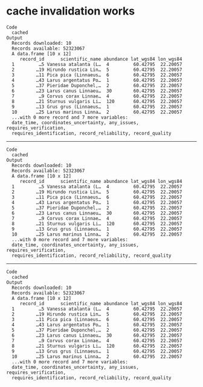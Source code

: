 # cache invalidation works

    Code
      cached
    Output
      Records downloaded: 10
      Records available: 52323067
      A data.frame [10 x 12]
         record_id      scientific_name abundance lat_wgs84 lon_wgs84
      1         …5 Vanessa atalanta (L…  4         60.42795  22.20057
      2        …19 Hirundo rustica Lin…  5         60.42795  22.20057
      3        …11 Pica pica (Linnaeus…  6         60.42795  22.20057
      4        …43 Larus argentatus Po…  1         60.42795  22.20057
      5        …37 Pieridae Duponchel,…  2         60.42795  22.20057
      6        …23 Larus canus Linnaeu…  30        60.42795  22.20057
      7         …9 Corvus corax Linnae…  4         60.42795  22.20057
      8        …21 Sturnus vulgaris Li…  120       60.42795  22.20057
      9        …13 Grus grus (Linnaeus…  1         60.42795  22.20057
      10       …25 Larus marinus Linna…  2         60.42795  22.20057
      ...with 0 more record and 7 more variables:
      date_time, coordinates_uncertainty, any_issues, requires_verification,
      requires_identification, record_reliability, record_quality

---

    Code
      cached
    Output
      Records downloaded: 10
      Records available: 52323067
      A data.frame [10 x 12]
         record_id      scientific_name abundance lat_wgs84 lon_wgs84
      1         …5 Vanessa atalanta (L…  4         60.42795  22.20057
      2        …19 Hirundo rustica Lin…  5         60.42795  22.20057
      3        …11 Pica pica (Linnaeus…  6         60.42795  22.20057
      4        …43 Larus argentatus Po…  1         60.42795  22.20057
      5        …37 Pieridae Duponchel,…  2         60.42795  22.20057
      6        …23 Larus canus Linnaeu…  30        60.42795  22.20057
      7         …9 Corvus corax Linnae…  4         60.42795  22.20057
      8        …21 Sturnus vulgaris Li…  120       60.42795  22.20057
      9        …13 Grus grus (Linnaeus…  1         60.42795  22.20057
      10       …25 Larus marinus Linna…  2         60.42795  22.20057
      ...with 0 more record and 7 more variables:
      date_time, coordinates_uncertainty, any_issues, requires_verification,
      requires_identification, record_reliability, record_quality

---

    Code
      cached
    Output
      Records downloaded: 10
      Records available: 52323067
      A data.frame [10 x 12]
         record_id      scientific_name abundance lat_wgs84 lon_wgs84
      1         …5 Vanessa atalanta (L…  4         60.42795  22.20057
      2        …19 Hirundo rustica Lin…  5         60.42795  22.20057
      3        …11 Pica pica (Linnaeus…  6         60.42795  22.20057
      4        …43 Larus argentatus Po…  1         60.42795  22.20057
      5        …37 Pieridae Duponchel,…  2         60.42795  22.20057
      6        …23 Larus canus Linnaeu…  30        60.42795  22.20057
      7         …9 Corvus corax Linnae…  4         60.42795  22.20057
      8        …21 Sturnus vulgaris Li…  120       60.42795  22.20057
      9        …13 Grus grus (Linnaeus…  1         60.42795  22.20057
      10       …25 Larus marinus Linna…  2         60.42795  22.20057
      ...with 0 more record and 7 more variables:
      date_time, coordinates_uncertainty, any_issues, requires_verification,
      requires_identification, record_reliability, record_quality

